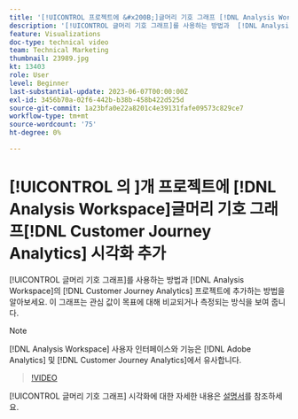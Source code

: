 ```yaml
---
title: '[!UICONTROL 프로젝트에 &#x200B;]글머리 기호 그래프 [!DNL Analysis Workspace]  시각화 추가'
description: '[!UICONTROL 글머리 기호 그래프]를 사용하는 방법과  [!DNL Analysis Workspace] 프로젝트 [!DNL Customer Journey Analytics]에 추가하는 방법을 알아보세요.'
feature: Visualizations
doc-type: technical video
team: Technical Marketing
thumbnail: 23989.jpg
kt: 13403
role: User
level: Beginner
last-substantial-update: 2023-06-07T00:00:00Z
exl-id: 3456b70a-02f6-442b-b38b-458b422d525d
source-git-commit: 1a23bfa0e22a8201c4e39131fafe09573c829ce7
workflow-type: tm+mt
source-wordcount: '75'
ht-degree: 0%

---
```


# [!UICONTROL 의 &#x200B;]개 프로젝트에 [!DNL Analysis Workspace]글머리 기호 그래프[!DNL Customer Journey Analytics] 시각화 추가

[!UICONTROL 글머리 기호 그래프]를 사용하는 방법과 [!DNL Analysis Workspace]의 [!DNL Customer Journey Analytics] 프로젝트에 추가하는 방법을 알아보세요. 이 그래프는 관심 값이 목표에 대해 비교되거나 측정되는 방식을 보여 줍니다.

>[!NOTE]
>
>[!DNL Analysis Workspace] 사용자 인터페이스와 기능은 [!DNL Adobe Analytics] 및 [!DNL Customer Journey Analytics]에서 유사합니다.

>[!VIDEO](https://video.tv.adobe.com/v/23989/?quality=12&learn=on)

[!UICONTROL 글머리 기호 그래프] 시각화에 대한 자세한 내용은 [설명서](https://experienceleague.adobe.com/docs/analytics-platform/using/cja-workspace/visualizations/bullet-graph.html)를 참조하세요.
